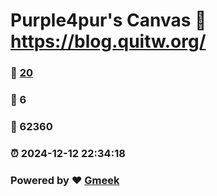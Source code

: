 # Purple4pur's Canvas :link: https://blog.quitw.org/ 
### :page_facing_up: [20](https://blog.quitw.org//tag.html) 
### :speech_balloon: 6 
### :hibiscus: 62360 
### :alarm_clock: 2024-12-12 22:34:18 
### Powered by :heart: [Gmeek](https://github.com/Meekdai/Gmeek)
